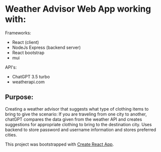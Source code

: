 # Weather Advisor Web App working with:
Frameworks:
- React (client)
- NodeJs Express (backend server)
- React bootstrap
- mui


API's:
- ChatGPT 3.5 turbo
- weatherapi.com

## Purpose:

Creating a weather advisor that suggests what type of clothing items to bring to give the scenario:
If you are traveling from one city to another, chatGPT compares the data given from the weather API and creates suggestions for appropriate clothing to bring to the destination city. 
Uses backend to store password and username information and stores preferred cities. 


This project was bootstrapped with [Create React App](https://github.com/facebook/create-react-app).


